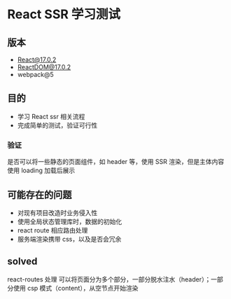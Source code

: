 # React SSR 学习测试
## 版本
- React@17.0.2
- ReactDOM@17.0.2
- webpack@5

## 目的
- 学习 React ssr 相关流程
- 完成简单的测试，验证可行性

### 验证
是否可以将一些静态的页面组件，如 header 等，使用 SSR 渲染，但是主体内容使用 loading 加载后展示

## 可能存在的问题
- 对现有项目改造时业务侵入性
- 使用全局状态管理库时，数据的初始化
- react route 相应路由处理
- 服务端渲染携带 css，以及是否会冗余 


## solved

react-routes 处理
可以将页面分为多个部分，一部分脱水注水（header）；一部分使用 csp 模式（content），从空节点开始渲染

